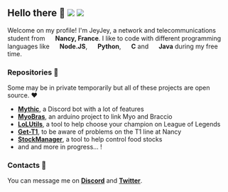 ## Hello there 👋 <img src="https://img.shields.io/badge/Status-active-green"/>  <img src="https://img.shields.io/badge/Repositories-11-blue"/>

Welcome on my profile! I'm JeyJey, a network and telecommunications student from <img src="https://img.icons8.com/color/1048/france-circular.png" width="15"/> **Nancy, France**.
I like to code with different programming languages like <img src="https://img.icons8.com/fluency/512/node-js.png" width="15"/> **Node.JS**, <img src="https://img.icons8.com/color/2x/python.png" width="15"/> **Python**, <img src="https://img.icons8.com/color/2x/c-programming.png" width="15"/> **C** and <img src="https://img.icons8.com/color/2x/java-coffee-cup-logo.png" width="15"/> **Java** during my free time.

### Repositories 🔧

Some may be in private temporarily but all of these projects are open source. ❤
* **[Mythic](https://github.com/JeyyJeyy/Mythic)**, a Discord bot with a lot of features
* **[MyoBras](https://github.com/JeyyJeyy/MyoBras)**, an arduino project to link Myo and Braccio
* **[LoLUtils](https://github.com/JeyyJeyy/LoLUtils)**, a tool to help choose your champion on League of Legends
* **[Get-T1](https://github.com/JeyyJeyy/Get-T1)**, to be aware of problems on the T1 line at Nancy
* **[StockManager](https://github.com/JeyyJeyy/StockManager-server)**, a tool to help control food stocks
* and and more in progress... !

### Contacts 📝

You can message me on **[Discord](https://discord.com/users/442645039693299723)** and **[Twitter](https://twitter.com/gJeyJey_)**.
